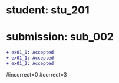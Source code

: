 # student: stu_201
# submission: sub_002

```diff
+ ex01_0: Accepted
+ ex01_1: Accepted
+ ex01_2: Accepted
```
#incorrect=0
#correct=3
